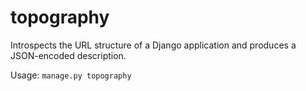 # topography

Introspects the URL structure of a Django application and produces a JSON-encoded description.

Usage: `manage.py topography`
